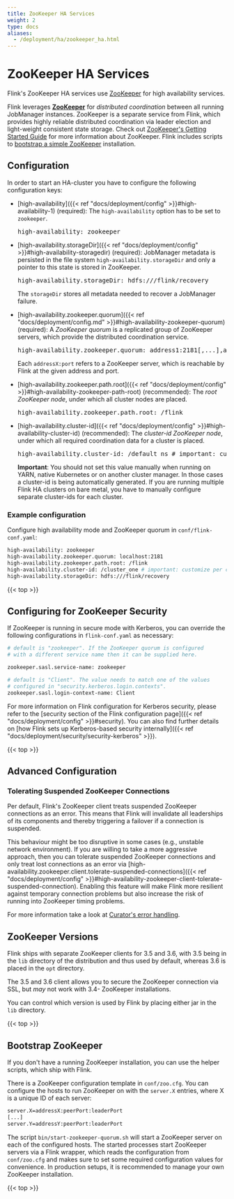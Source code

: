 ```yaml
---
title: ZooKeeper HA Services
weight: 2
type: docs
aliases:
  - /deployment/ha/zookeeper_ha.html
---
```

<!--
Licensed to the Apache Software Foundation (ASF) under one
or more contributor license agreements.  See the NOTICE file
distributed with this work for additional information
regarding copyright ownership.  The ASF licenses this file
to you under the Apache License, Version 2.0 (the
"License"); you may not use this file except in compliance
with the License.  You may obtain a copy of the License at

  http://www.apache.org/licenses/LICENSE-2.0

Unless required by applicable law or agreed to in writing,
software distributed under the License is distributed on an
"AS IS" BASIS, WITHOUT WARRANTIES OR CONDITIONS OF ANY
KIND, either express or implied.  See the License for the
specific language governing permissions and limitations
under the License.
-->

# ZooKeeper HA Services

Flink's ZooKeeper HA services use [ZooKeeper](http://zookeeper.apache.org) for high availability services.

Flink leverages **[ZooKeeper](http://zookeeper.apache.org)** for *distributed coordination* between all running JobManager instances. 
ZooKeeper is a separate service from Flink, which provides highly reliable distributed coordination via leader election and light-weight consistent state storage. 
Check out [ZooKeeper's Getting Started Guide](http://zookeeper.apache.org/doc/current/zookeeperStarted.html) for more information about ZooKeeper. 
Flink includes scripts to [bootstrap a simple ZooKeeper](#bootstrap-zookeeper) installation.

## Configuration

In order to start an HA-cluster you have to configure the following configuration keys:

- [high-availability]({{< ref "docs/deployment/config" >}}#high-availability-1) (required): 
The `high-availability` option has to be set to `zookeeper`.

  <pre>high-availability: zookeeper</pre>

- [high-availability.storageDir]({{< ref "docs/deployment/config" >}}#high-availability-storagedir) (required): 
JobManager metadata is persisted in the file system `high-availability.storageDir` and only a pointer to this state is stored in ZooKeeper.

  <pre>high-availability.storageDir: hdfs:///flink/recovery</pre>

  The `storageDir` stores all metadata needed to recover a JobManager failure.

- [high-availability.zookeeper.quorum]({{< ref "docs/deployment/config.md" >}}#high-availability-zookeeper-quorum) (required): 
A *ZooKeeper quorum* is a replicated group of ZooKeeper servers, which provide the distributed coordination service.

  <pre>high-availability.zookeeper.quorum: address1:2181[,...],addressX:2181</pre>

  Each `addressX:port` refers to a ZooKeeper server, which is reachable by Flink at the given address and port.

- [high-availability.zookeeper.path.root]({{< ref "docs/deployment/config" >}}#high-availability-zookeeper-path-root) (recommended): 
The *root ZooKeeper node*, under which all cluster nodes are placed.

  <pre>high-availability.zookeeper.path.root: /flink</pre>

- [high-availability.cluster-id]({{< ref "docs/deployment/config" >}}#high-availability-cluster-id) (recommended): 
The *cluster-id ZooKeeper node*, under which all required coordination data for a cluster is placed.

  <pre>high-availability.cluster-id: /default_ns # important: customize per cluster</pre>

  **Important**: 
  You should not set this value manually when running on YARN, native Kubernetes or on another cluster manager. 
  In those cases a cluster-id is being automatically generated. 
  If you are running multiple Flink HA clusters on bare metal, you have to manually configure separate cluster-ids for each cluster.

### Example configuration

Configure high availability mode and ZooKeeper quorum in `conf/flink-conf.yaml`:

```bash
high-availability: zookeeper
high-availability.zookeeper.quorum: localhost:2181
high-availability.zookeeper.path.root: /flink
high-availability.cluster-id: /cluster_one # important: customize per cluster
high-availability.storageDir: hdfs:///flink/recovery
```

{{< top >}}

## Configuring for ZooKeeper Security

If ZooKeeper is running in secure mode with Kerberos, you can override the following configurations in `flink-conf.yaml` as necessary:

```bash
# default is "zookeeper". If the ZooKeeper quorum is configured
# with a different service name then it can be supplied here.

zookeeper.sasl.service-name: zookeeper 

# default is "Client". The value needs to match one of the values
# configured in "security.kerberos.login.contexts".   
zookeeper.sasl.login-context-name: Client  
```

For more information on Flink configuration for Kerberos security, please refer to the [security section of the Flink configuration page]({{< ref "docs/deployment/config" >}}#security).
You can also find further details on [how Flink sets up Kerberos-based security internally]({{< ref "docs/deployment/security/security-kerberos" >}}).

{{< top >}}

## Advanced Configuration

### Tolerating Suspended ZooKeeper Connections

Per default, Flink's ZooKeeper client treats suspended ZooKeeper connections as an error.
This means that Flink will invalidate all leaderships of its components and thereby triggering a failover if a connection is suspended.

This behaviour might be too disruptive in some cases (e.g., unstable network environment).
If you are willing to take a more aggressive approach, then you can tolerate suspended ZooKeeper connections and only treat lost connections as an error via [high-availability.zookeeper.client.tolerate-suspended-connections]({{< ref "docs/deployment/config" >}}#high-availability-zookeeper-client-tolerate-suspended-connection).
Enabling this feature will make Flink more resilient against temporary connection problems but also increase the risk of running into ZooKeeper timing problems.

For more information take a look at [Curator's error handling](https://curator.apache.org/errors.html).

## ZooKeeper Versions

Flink ships with separate ZooKeeper clients for 3.5 and 3.6, with 3.5 being in the `lib` directory of the distribution
and thus used by default, whereas 3.6 is placed in the `opt` directory.

The 3.5 and 3.6 client allows you to secure the ZooKeeper connection via SSL, but _may_ not work with 3.4- ZooKeeper installations.

You can control which version is used by Flink by placing either jar in the `lib` directory.

{{< top >}}

## Bootstrap ZooKeeper

If you don't have a running ZooKeeper installation, you can use the helper scripts, which ship with Flink.

There is a ZooKeeper configuration template in `conf/zoo.cfg`. 
You can configure the hosts to run ZooKeeper on with the `server.X` entries, where X is a unique ID of each server:

```bash
server.X=addressX:peerPort:leaderPort
[...]
server.Y=addressY:peerPort:leaderPort
```

The script `bin/start-zookeeper-quorum.sh` will start a ZooKeeper server on each of the configured hosts. 
The started processes start ZooKeeper servers via a Flink wrapper, which reads the configuration from `conf/zoo.cfg` and makes sure to set some required configuration values for convenience. 
In production setups, it is recommended to manage your own ZooKeeper installation.

{{< top >}} 
